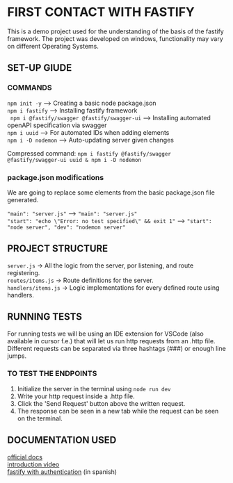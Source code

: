 # FIRST CONTACT WITH FASTIFY

This is a demo project used for the understanding of the basis of the fastify framework. The project was developed on windows, functionality may vary on different Operating Systems.

## SET-UP GIUDE

### COMMANDS

`npm init -y` --> Creating a basic node package.json <br>
`npm i fastify` --> Installing fastify framework <br>
` npm i @fastify/swagger @fastify/swagger-ui` --> Installing automated openAPI specification via swagger<br>
`npm i uuid` --> For automated IDs when adding elements <br>
`npm i -D nodemon` --> Auto-updating server given changes

Compressed command: `npm i fastify @fastify/swagger @fastify/swagger-ui uuid & npm i -D nodemon`

### package.json modifications

We are going to replace some elements from the basic package.json file generated.<br>

`"main": "server.js"` --> `"main": "server.js"` <br>
`"start": "echo \"Error: no test specified\" && exit 1"` --> `"start": "node server", "dev": "nodemon server"`

## PROJECT STRUCTURE

`server.js` -> All the logic from the server, por listening, and route registering. <br>
`routes/items.js` -> Route definitions for the server. <br>
`handlers/items.js` -> Logic implementations for every defined route using handlers. <br>

## RUNNING TESTS

For running tests we will be using an IDE extension for VSCode (also available in cursor f.e.) that will let us run http requests from an .http file. Different requests can be separated via three hashtags (###) or enough line jumps.

### TO TEST THE ENDPOINTS

1. Initialize the server in the terminal using `node run dev`
2. Write your http request inside a .http file.
3. Click the 'Send Request' button above the written request.
4. The response can be seen in a new tab while the request can be seen on the terminal.

## DOCUMENTATION USED

[official docs](https://fastify.dev/docs/latest/Guides/Getting-Started/) <br>
[introduction video](https://www.youtube.com/watch?v=Lk-uVEVGxOA) <br>
[fastify with authentication](https://www.youtube.com/watch?v=oTPL9GNbwSE) (in spanish)
